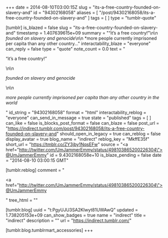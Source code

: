 +++
date = 2014-08-10T03:00:15Z
slug = "its-a-free-country-founded-on-slavery-and"
id = "94302168058"
aliases = [ "/post/94302168058/its-a-free-country-founded-on-slavery-and" ]
tags = [ ]
type = "tumblr-quote"

[tumblr]
is_blazed = false
slug = "its-a-free-country-founded-on-slavery-and"
timestamp = 1.407639615e+09
summary = "“it’s a free country!”\n\n *founded on slavery and genocide*\n\n *more people currently imprisoned per capita than any other country..."
interactability_blaze = "everyone"
can_reply = false
type = "quote"
note_count = 0.0
text = "<p>&ldquo;it&rsquo;s a free country!&rdquo;</p>\n\n<p>*founded on slavery and genocide*</p>\n\n<p>*more people currently imprisoned per capita than any other country in the world*</p>"
id_string = "94302168058"
format = "html"
interactability_reblog = "everyone"
can_send_in_message = true
state = "published"
tags = [ ]
can_like = false
is_blocks_post_format = false
can_blaze = false
post_url = "https://indirect.tumblr.com/post/94302168058/its-a-free-country-founded-on-slavery-and"
should_open_in_legacy = true
can_reblog = false
display_avatar = true
blog_name = "indirect"
reblog_key = "MkffE35f"
short_url = "https://tmblr.co/ZY3jby1NqsEFw"
source = "<a href=\"http://twitter.com/UmJammerEmmy/status/498103865200226304\">@UmJammerEmmy</a>"
id = 9.4302168058e+10
is_blaze_pending = false
date = "2014-08-10 03:00:15 GMT"

[tumblr.reblog]
comment = "<p><a href=\"http://twitter.com/UmJammerEmmy/status/498103865200226304\">@UmJammerEmmy</a></p>"
tree_html = ""

[tumblr.blog]
uuid = "t:PgyUJU3SA2Klwyt81UWAwQ"
updated = 1.738205153e+09
can_show_badges = true
name = "indirect"
title = "indirect"
description = ""
url = "https://indirect.tumblr.com/"

[tumblr.blog.tumblrmart_accessories]
+++

